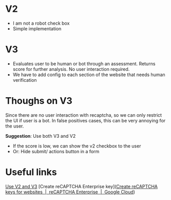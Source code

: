 # V2
- I am not a robot check box
- Simple implementation

# V3
- Evaluates user to be human or bot through an assessment. Returns score for further analysis. No user interaction required.
- We have to add config to each section of the website that needs human verification

# Thoughs on V3
Since there are no user interaction with recaptcha, so we can only restrict the UI if user is a bot. In false positives cases, this can be very annoying for the user.

**Suggestion**: Use both V3 and V2 
- If the score is low, we can show the v2 checkbox to the user
- Or: Hide submit/ actions button in a form

# Useful links
[Use V2 and V3](https://developers.google.com/recaptcha/docs/faq#can-i-run-recaptcha-v2-and-v3-on-the-same-page)
[Create reCAPTCHA Enterprise key]([Create reCAPTCHA keys for websites  |  reCAPTCHA Enterprise  |  Google Cloud](https://cloud.google.com/recaptcha-enterprise/docs/create-key-website#create-recaptcha-key-console))